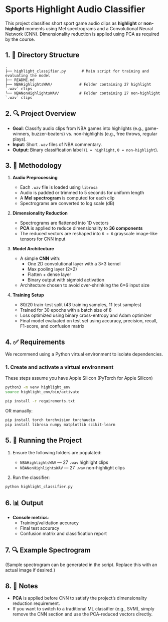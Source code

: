 # Sports Highlight Audio Classifier

This project classifies short sport game audio clips as **highlight** or **non-highlight** moments using Mel spectrograms and a Convolutional Neural Network (CNN). Dimensionality reduction is applied using PCA as required by the course.

## 1. 📁 Directory Structure

```
.
├── highlight_classifier.py       # Main script for training and evaluating the model
├── README.md
├── NBAHighlightsWAV/            # Folder containing 27 highlight `.wav` clips
└── NBANonHighlightsWAV/         # Folder containing 27 non-highlight `.wav` clips
```

## 2. 🔍 Project Overview

- **Goal**: Classify audio clips from NBA games into highlights (e.g., game-winners, buzzer-beaters) vs. non-highlights (e.g., free throws, regular plays).
- **Input**: Short `.wav` files of NBA commentary.
- **Output**: Binary classification label (`1 = highlight`, `0 = non-highlight`).

## 3. 🧠 Methodology

1. **Audio Preprocessing**
   - Each `.wav` file is loaded using `librosa`
   - Audio is padded or trimmed to 5 seconds for uniform length
   - A **Mel spectrogram** is computed for each clip
   - Spectrograms are converted to log scale (dB)

2. **Dimensionality Reduction**
   - Spectrograms are flattened into 1D vectors
   - **PCA** is applied to reduce dimensionality to **36 components**
   - The reduced vectors are reshaped into `6 × 6` grayscale image-like tensors for CNN input

3. **Model Architecture**
   - A simple **CNN** with:
     - One 2D convolutional layer with a 3×3 kernel
     - Max pooling layer (2×2)
     - Flatten + dense layer
     - Binary output with sigmoid activation
   - Architecture chosen to avoid over-shrinking the 6×6 input size

4. **Training Setup**
   - 80/20 train-test split (43 training samples, 11 test samples)
   - Trained for 30 epochs with a batch size of 8
   - Loss optimized using binary cross-entropy and Adam optimizer
   - Final model evaluated on test set using accuracy, precision, recall, F1-score, and confusion matrix

## 4. ✅ Requirements

We recommend using a Python virtual environment to isolate dependencies.

### 1. Create and activate a virtual environment

These steps assume you have Apple Silicon (PyTorch for Apple Silicon)

```bash
python3 -m venv highlight_env
source highlight_env/bin/activate
```

```bash
pip install -r requirements.txt
```

OR manually:

```bash
pip install torch torchvision torchaudio          
pip install librosa numpy matplotlib scikit-learn
```

## 5. 🚀 Running the Project

1. Ensure the following folders are populated:
   - `NBAHighlightsWAV` — 27 `.wav` highlight clips
   - `NBANonHighlightsWAV` — 27 `.wav` non-highlight clips

2. Run the classifier:

```bash
python highlight_classifier.py
```

## 6. 📊 Output

- **Console metrics**:
  - Training/validation accuracy
  - Final test accuracy
  - Confusion matrix and classification report

## 7. 🔍 Example Spectrogram

(Sample spectrogram can be generated in the script. Replace this with an actual image if desired.)

## 8. 📌 Notes

- **PCA** is applied before CNN to satisfy the project’s dimensionality reduction requirement.
- If you want to switch to a traditional ML classifier (e.g., SVM), simply remove the CNN section and use the PCA-reduced vectors directly.
